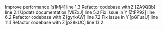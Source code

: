 Improve performance [s1kfj4] line 1.3
Refactor codebase with Z [ZA9QBb] line 2.1
Update documentation [VliZxJ] line 5.3
Fix issue in Y [ZtFP92] line 6.2
Refactor codebase with Z [gyrkAW] line 7.2
Fix issue in Y [pGFuaU] line 11.1
Refactor codebase with Z [p28kUC] line 13.2
